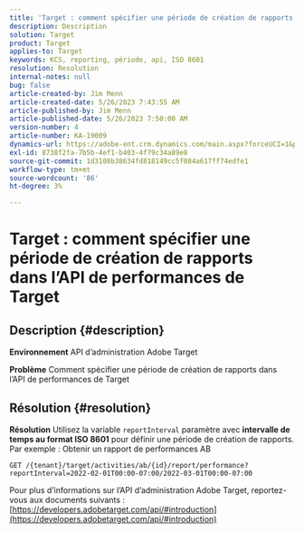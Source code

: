 ```yaml
---
title: 'Target : comment spécifier une période de création de rapports dans l’API de performances de Target'
description: Description
solution: Target
product: Target
applies-to: Target
keywords: KCS, reporting, période, api, ISO 8601
resolution: Resolution
internal-notes: null
bug: false
article-created-by: Jim Menn
article-created-date: 5/26/2023 7:43:55 AM
article-published-by: Jim Menn
article-published-date: 5/26/2023 7:50:00 AM
version-number: 4
article-number: KA-19009
dynamics-url: https://adobe-ent.crm.dynamics.com/main.aspx?forceUCI=1&pagetype=entityrecord&etn=knowledgearticle&id=1fa2f70f-99fb-ed11-8849-6045bd006e5a
exl-id: 8738f2fa-7b5b-4ef1-b403-4f79c34a89e8
source-git-commit: 1d3108b38634fd818149cc5f084a617ff74edfe1
workflow-type: tm+mt
source-wordcount: '86'
ht-degree: 3%

---
```


# Target : comment spécifier une période de création de rapports dans l’API de performances de Target

## Description {#description}


<b>Environnement</b>
API d’administration Adobe Target

<b>Problème</b>
Comment spécifier une période de création de rapports dans l’API de performances de Target


## Résolution {#resolution}


<b>Résolution</b>
Utilisez la variable `reportInterval` paramètre avec <b>intervalle de temps au format ISO 8601</b> pour définir une période de création de rapports.
Par exemple : Obtenir un rapport de performances AB

`GET /{tenant}/target/activities/ab/{id}/report/performance?reportInterval=2022-02-01T00:00-07:00/2022-03-01T00:00-07:00`

Pour plus d’informations sur l’API d’administration Adobe Target, reportez-vous aux documents suivants :
[https://developers.adobetarget.com/api/#introduction](https://developers.adobetarget.com/api/#introduction)
